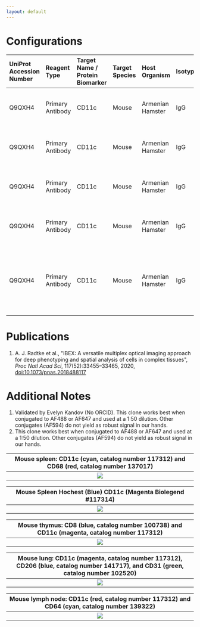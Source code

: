 ```yaml
---
layout: default
---
```


# Configurations

| UniProt Accession Number   | Reagent Type     | Target Name / Protein Biomarker   | Target Species   | Host Organism    | Isotype   | Clonality   | Vendor    |   Catalog Number | Conjugate   | RRID      | Availability   | Method        | Tissue Preservation               | Target Tissue   | Tissue State   | Detergent         | Antigen Retrieval Conditions   | Dye Inactivation Conditions   | Recommend   | Agree                                    | Disagree   | Contributor         | Notes       |
|:---------------------------|:-----------------|:----------------------------------|:-----------------|:-----------------|:----------|:------------|:----------|-----------------:|:------------|:----------|:---------------|:--------------|:----------------------------------|:----------------|:---------------|:------------------|:-------------------------------|:------------------------------|:------------|:-----------------------------------------|:-----------|:--------------------|:------------|
| Q9QXH4                     | Primary Antibody | CD11c                             | Mouse            | Armenian Hamster | IgG       | N418        | BioLegend |           117312 | AF647       | AB_389328 | Stock          | IBEX2D Manual | 1:4 Cytofix/Cytoperm Fixed Frozen | Spleen          | NA             | 0.3% Triton-X-100 | NA                             | 1 mg/ml LiBH4 15 minutes      | Yes         | [0000-0003-4379-8967](https://orcid.org/0000-0003-4379-8967) [[1](#publications)] | NA         | [0000-0003-4379-8967](https://orcid.org/0000-0003-4379-8967) | [1](#notes) |
| Q9QXH4                     | Primary Antibody | CD11c                             | Mouse            | Armenian Hamster | IgG       | N418        | BioLegend |           117312 | AF647       | AB_389328 | Stock          | IBEX2D Manual | 1:4 Cytofix/Cytoperm Fixed Frozen | Thymus          | NA             | 0.3% Triton-X-100 | NA                             | 1 mg/ml LiBH4 15 minutes      | Yes         | [0000-0003-4379-8967](https://orcid.org/0000-0003-4379-8967) [[1](#publications)] | NA         | [0000-0003-4379-8967](https://orcid.org/0000-0003-4379-8967) | [2](#notes) |
| Q9QXH4                     | Primary Antibody | CD11c                             | Mouse            | Armenian Hamster | IgG       | N418        | BioLegend |           117312 | AF647       | AB_389328 | Stock          | IBEX2D Manual | 1:4 Cytofix/Cytoperm Fixed Frozen | Lung            | NA             | 0.3% Triton-X-100 | NA                             | 1 mg/ml LiBH4 15 minutes      | Yes         | [0000-0003-4379-8967](https://orcid.org/0000-0003-4379-8967) [[1](#publications)] | NA         | [0000-0003-4379-8967](https://orcid.org/0000-0003-4379-8967) | [1](#notes) |
| Q9QXH4                     | Primary Antibody | CD11c                             | Mouse            | Armenian Hamster | IgG       | N418        | BioLegend |           117312 | AF647       | AB_389328 | Stock          | IBEX2D Manual | 1:4 Cytofix/Cytoperm Fixed Frozen | Small Intestine | NA             | 0.3% Triton-X-100 | NA                             | 1 mg/ml LiBH4 15 minutes      | Yes         | [0000-0003-4379-8967](https://orcid.org/0000-0003-4379-8967) [[1](#publications)] | NA         | [0000-0003-4379-8967](https://orcid.org/0000-0003-4379-8967) | [1](#notes) |
| Q9QXH4                     | Primary Antibody | CD11c                             | Mouse            | Armenian Hamster | IgG       | N418        | BioLegend |           117312 | AF647       | AB_389328 | Stock          | IBEX2D Manual | 1:4 Cytofix/Cytoperm Fixed Frozen | Lymph Node      | NA             | 0.3% Triton-X-100 | NA                             | 1 mg/ml LiBH4 15 minutes      | Yes         | [0000-0003-4379-8967](https://orcid.org/0000-0003-4379-8967) [[1](#publications)]; [0000-0003-1118-7432](https://orcid.org/0000-0003-1118-7432) | NA         | [0000-0003-4379-8967](https://orcid.org/0000-0003-4379-8967) | [2](#notes) |

# Publications

<a name="publications"></a>
1. A. J. Radtke et al., "IBEX: A versatile multiplex optical imaging approach for deep phenotyping and spatial analysis of cells in complex tissues", *Proc Natl Acad Sci*, 117(52):33455–33465, 2020, [doi:10.1073/pnas.2018488117](https://doi.org/10.1073/pnas.2018488117)


# Additional Notes

<a name="notes"></a>
1. Validated by Evelyn Kandov (No ORCID). This clone works best when conjugated to AF488 or AF647 and used at a 1:50 dilution. Other conjugates (AF594) do not yield as robust signal in our hands.
2. This clone works best when conjugated to AF488 or AF647 and used at a 1:50 dilution. Other conjugates (AF594) do not yield as robust signal in our hands.

| Mouse spleen: CD11c (cyan, catalog number 117312) and CD68 (red, catalog number 137017) |
|:-------:|
| ![](Mouse_Spleen_CD11c_CD68.jpg) |

| Mouse Spleen Hochest (Blue) CD11c (Magenta Biolegend #117314) |
|:-------:|
| ![](Mouse_Spleen_Hochest_Blue_CD11c_Magenta_Biolegend_117314.jpg) |

| Mouse thymus: CD8 (blue, catalog number 100738) and CD11c (magenta, catalog number 117312) |
|:-------:|
| ![](../CD8_BV421/Mouse_Thymus_CD8_CD11c.jpg) |

| Mouse lung: CD11c (magenta, catalog number 117312), CD206 (blue, catalog number 141717), and CD31 (green, catalog number 102520) |
|:-------:|
| ![](../CD206_BV421/Mouse_Lung_CD11c_CD206_CD31.jpg) |

| Mouse lymph node: CD11c (red, catalog number 117312) and CD64 (cyan, catalog number 139322) |
|:-------:|
| ![](Mouse_Lymph_Node_CD11c_CD64.jpg) |
